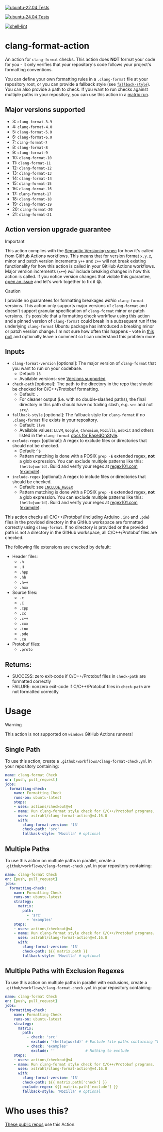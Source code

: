 [![ubuntu-22.04 Tests](https://github.com/xstrahl/clang-format-action/actions/workflows/test-ubuntu-22.04.yml/badge.svg)](https://github.com/xstrahl/clang-format-action/actions/workflows/test-ubuntu-22.04.yml)

[![ubuntu-24.04 Tests](https://github.com/xstrahl/clang-format-action/actions/workflows/test-ubuntu-24.04.yml/badge.svg)](https://github.com/xstrahl/clang-format-action/actions/workflows/test-ubuntu-24.04.yml)

[![shell-lint](https://github.com/xstrahl/clang-format-action/workflows/shell-lint/badge.svg?branch=main)](https://github.com/xstrahl/clang-format-action/actions?query=workflow%3Ashell-lint+branch%3Amain)


# clang-format-action
An action for `clang-format` checks. This action does **NOT** format your code for you - it only verifies that your repository's code follows your project's formatting conventions.

You can define your own formatting rules in a `.clang-format` file at your repository root, or you can provide a fallback style (see [`fallback-style`](#inputs)). You can also provide a path to check. If you want to run checks against multiple paths in your repository, you can use this action in a [matrix run](#multiple-paths).

## Major versions supported
- 3: `clang-format-3.9`
- 4: `clang-format-4.0`
- 5: `clang-format-5.0`
- 6: `clang-format-6.0`
- 7: `clang-format-7`
- 8: `clang-format-8`
- 9: `clang-format-9`
- 10: `clang-format-10`
- 11: `clang-format-11`
- 12: `clang-format-12`
- 13: `clang-format-13`
- 14: `clang-format-14`
- 15: `clang-format-15`
- 16: `clang-format-16`
- 17: `clang-format-17`
- 18: `clang-format-18`
- 19: `clang-format-19`
- 20: `clang-format-20`
- 21: `clang-format-21`

## Action version upgrade guarantee

> [!IMPORTANT]
> This action complies with the [Semantic Versioning spec](https://semver.org) for how it's called from GitHub Actions workflows. This means that for version format `x.y.z`, minor and patch version increments `y++` and `z++` will not break existing functionality for how this action is called in your GitHub Actions workflows. Major version increments (`x++`) *will* include breaking changes in how this action is called. If you notice version changes that violate this guarantee, [open an issue](https://github.com/xstrahl/clang-format-action/issues/new?template=Blank+issue) and let's work together to fix it 😁.

> [!CAUTION]
> I provide no guarantees for formatting breakages *within* `clang-format` versions. This action only supports major versions of `clang-format` and doesn't support granular specification of `clang-format` minor or patch versions. It's possible that a formatting check workflow using this action and a pinned version of `clang-format` could break in a subsequent run if the underlying `clang-format` Ubuntu package has introduced a breaking minor or patch version change. I'm not sure how often this happens - vote in [this poll](https://github.com/jidicula/clang-format-action/discussions/192) and optionally leave a comment so I can understand this problem more.

## Inputs
- `clang-format-version` [optional]: The major version of `clang-format` that you want to run on your codebase.
  - Default: `13`
  - Available versions: see [Versions supported](#major-versions-supported)
- `check-path` [optional]: The path to the directory in the repo that should be checked for C/C++/Protobuf formatting.
  - Default: `.`
  - For cleaner output (i.e. with no double-slashed paths), the final directory in this path should have no trailing slash, e.g. `src` and not `src/`.
- `fallback-style` [optional]: The fallback style for `clang-format` if no `.clang-format` file exists in your repository.
  - Default: `llvm`
  - Available values: `LLVM`, `Google`, `Chromium`, `Mozilla`, `WebKit` and others listed in the `clang-format` [docs for BasedOnStyle](https://clang.llvm.org/docs/ClangFormatStyleOptions.html#configurable-format-style-options).
- `exclude-regex` [optional]: A regex to exclude files or directories that should not be checked.
  - Default: `^$`
  - Pattern matching is done with a POSIX `grep -E` extended regex, **not** a glob expression. You can exclude multiple patterns like this: `(hello|world)`. Build and verify your regex at [regex101.com](https://regex101.com) ([example](https://regex101.com/r/llFcLy/7)).
- `include-regex` [optional]: A regex to include files or directories that should be checked.
  - Default: see [`INCLUDE_REGEX`](./check.sh#77)
  - Pattern matching is done with a POSIX `grep -E` extended regex, **not** a glob expression. You can exclude multiple patterns like this: `(hello|world)`. Build and verify your regex at [regex101.com](https://regex101.com) ([example](https://regex101.com/r/llFcLy/7)).

This action checks all C/C++/Protobuf (including Arduino `.ino` and `.pde`) files in the provided directory in the GitHub workspace are formatted correctly using `clang-format`. If no directory is provided or the provided path is not a directory in the GitHub workspace, all C/C++/Protobuf files are checked.

The following file extensions are checked by default:
- Header files:
  - `.h`
  - `.H`
  - `.hpp`
  - `.hh`
  - `.h++`
  - `.hxx `
- Source files:
  - `.c`
  - `.C`
  - `.cpp`
  - `.cc`
  - `.c++`
  - `.cxx`
  - `.ino`
  - `.pde`
  - `.cu`
- Protobuf files:
  - `.proto`

## Returns:

- SUCCESS: zero exit-code if C/C++/Protobuf files in `check-path` are formatted correctly
- FAILURE: nonzero exit-code if C/C++/Protobuf files in `check-path` are not formatted correctly

# Usage

> [!WARNING]
> This action is not supported on `windows` GitHub Actions runners!

## Single Path

To use this action, create a `.github/workflows/clang-format-check.yml` in your repository containing:

```yaml
name: clang-format Check
on: [push, pull_request]
jobs:
  formatting-check:
    name: Formatting Check
    runs-on: ubuntu-latest
    steps:
    - uses: actions/checkout@v4
    - name: Run clang-format style check for C/C++/Protobuf programs.
      uses: xstrahl/clang-format-action@v4.16.0
      with:
        clang-format-version: '13'
        check-path: 'src'
        fallback-style: 'Mozilla' # optional
```

## Multiple Paths
To use this action on multiple paths in parallel, create a `.github/workflows/clang-format-check.yml` in your repository containing:

```yaml
name: clang-format Check
on: [push, pull_request]
jobs:
  formatting-check:
    name: Formatting Check
    runs-on: ubuntu-latest
    strategy:
      matrix:
        path:
          - 'src'
          - 'examples'
    steps:
    - uses: actions/checkout@v4
    - name: Run clang-format style check for C/C++/Protobuf programs.
      uses: xstrahl/clang-format-action@v4.16.0
      with:
        clang-format-version: '13'
        check-path: ${{ matrix.path }}
        fallback-style: 'Mozilla' # optional
```

## Multiple Paths with Exclusion Regexes
To use this action on multiple paths in parallel with exclusions, create a `.github/workflows/clang-format-check.yml` in your repository containing:

```yaml
name: clang-format Check
on: [push, pull_request]
jobs:
  formatting-check:
    name: Formatting Check
    runs-on: ubuntu-latest
    strategy:
      matrix:
        path:
          - check: 'src'
            exclude: '(hello|world)' # Exclude file paths containing "hello" or "world"
          - check: 'examples'
            exclude: ''              # Nothing to exclude
    steps:
    - uses: actions/checkout@v4
    - name: Run clang-format style check for C/C++/Protobuf programs.
      uses: xstrahl/clang-format-action@v4.16.0
      with:
        clang-format-version: '13'
        check-path: ${{ matrix.path['check'] }}
        exclude-regex: ${{ matrix.path['exclude'] }}
        fallback-style: 'Mozilla' # optional
```

# Who uses this?

[These public repos](https://github.com/search?q=%22uses%3A+jidicula%2Fclang-format-action%22+-user%3Ajidicula&type=code) use this Action.
